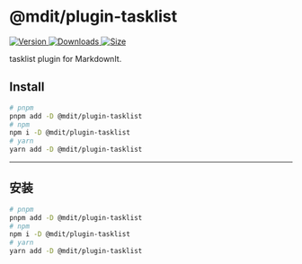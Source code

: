 # @mdit/plugin-tasklist

[![Version](https://img.shields.io/npm/v/@mdit/plugin-tasklist.svg?style=flat-square&logo=npm) ![Downloads](https://img.shields.io/npm/dm/@mdit/plugin-tasklist.svg?style=flat-square&logo=npm) ![Size](https://img.shields.io/bundlephobia/min/@mdit/plugin-tasklist?style=flat-square&logo=npm)](https://www.npmjs.com/package/@mdit/plugin-tasklist)

tasklist plugin for MarkdownIt.

## Install

```bash
# pnpm
pnpm add -D @mdit/plugin-tasklist
# npm
npm i -D @mdit/plugin-tasklist
# yarn
yarn add -D @mdit/plugin-tasklist
```

---

## 安装

```bash
# pnpm
pnpm add -D @mdit/plugin-tasklist
# npm
npm i -D @mdit/plugin-tasklist
# yarn
yarn add -D @mdit/plugin-tasklist
```
